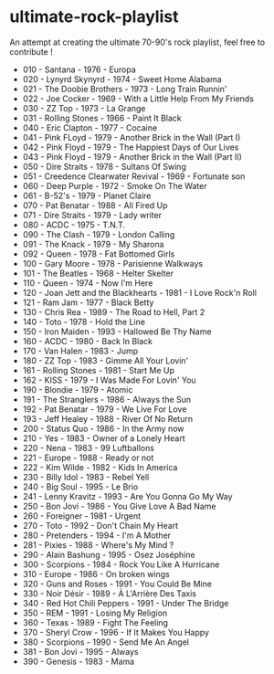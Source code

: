 # ultimate-rock-playlist
An attempt at creating the ultimate 70-90's rock playlist, feel free to contribute !

* 010 - Santana - 1976 - Europa
* 020 - Lynyrd Skynyrd - 1974 - Sweet Home Alabama
* 021 - The Doobie Brothers - 1973 - Long Train Runnin'
* 022 - Joe Cocker - 1969 - With a Little Help From My Friends
* 030 - ZZ Top - 1973 - La Grange
* 031 - Rolling Stones - 1966 - Paint It Black
* 040 - Eric Clapton - 1977 - Cocaine
* 041 - Pink FLoyd - 1979 - Another Brick in the Wall (Part I)
* 042 - Pink Floyd - 1979 - The Happiest Days of Our Lives
* 043 - Pink Floyd - 1979 - Another Brick in the Wall (Part II)
* 050 - Dire Straits - 1978 - Sultans Of Swing
* 051 - Creedence Clearwater Revival - 1969 - Fortunate son
* 060 - Deep Purple - 1972 - Smoke On The Water
* 061 - B-52's - 1979 - Planet Claire
* 070 - Pat Benatar - 1988 - All Fired Up
* 071 - Dire Straits - 1979 - Lady writer
* 080 - ACDC - 1975 - T.N.T.
* 090 - The Clash - 1979 - London Calling
* 091 - The Knack - 1979 - My Sharona
* 092 - Queen - 1978 - Fat Bottomed Girls
* 100 - Gary Moore - 1978 - Parisienne Walkways
* 101 - The Beatles - 1968 - Helter Skelter
* 110 - Queen - 1974 - Now I'm Here
* 120 - Joan Jett and the Blackhearts - 1981 - I Love Rock'n Roll
* 121 - Ram Jam - 1977 - Black Betty
* 130 - Chris Rea - 1989 - The Road to Hell, Part 2
* 140 - Toto - 1978 - Hold the Line
* 150 - Iron Maiden - 1993 - Hallowed Be Thy Name
* 160 - ACDC - 1980 - Back In Black
* 170 - Van Halen - 1983 - Jump
* 180 - ZZ Top - 1983 - Gimme All Your Lovin'
* 161 - Rolling Stones - 1981 - Start Me Up
* 162 - KISS - 1979 - I Was Made For Lovin' You
* 190 - Blondie - 1979 - Atomic
* 191 - The Stranglers - 1986 - Always the Sun
* 192 - Pat Benatar - 1979 - We Live For Love
* 193 - Jeff Healey - 1988 - River Of No Return
* 200 - Status Quo - 1986 - In the Army now
* 210 - Yes - 1983 - Owner of a Lonely Heart
* 220 - Nena - 1983 - 99 Luftballons
* 221 - Europe - 1988 - Ready or not
* 222 - Kim Wilde - 1982 - Kids In America
* 230 - Billy Idol - 1983 - Rebel Yell
* 240 - Big Soul - 1995 - Le Brio
* 241 - Lenny Kravitz - 1993 - Are You Gonna Go My Way
* 250 - Bon Jovi - 1986 - You Give Love A Bad Name
* 260 - Foreigner - 1981 - Urgent
* 270 - Toto - 1992 - Don't Chain My Heart
* 280 - Pretenders  - 1994 -  I'm A Mother
* 281 - Pixies - 1988 - Where's My Mind ?
* 290 - Alain Bashung - 1995 - Osez Joséphine
* 300 - Scorpions - 1984 - Rock You Like A Hurricane
* 310 - Europe - 1986 - On broken wings
* 320 - Guns and Roses - 1991 - You Could Be Mine
* 330 - Noir Désir - 1989 - À L'Arrière Des Taxis
* 340 - Red Hot Chili Peppers - 1991 - Under The Bridge
* 350 - REM - 1991 - Losing My Religion
* 360 - Texas - 1989 - Fight The Feeling
* 370 - Sheryl Crow - 1996 - If It Makes You Happy
* 380 - Scorpions - 1990 - Send Me An Angel
* 381 - Bon Jovi - 1995 - Always
* 390 - Genesis - 1983 - Mama
